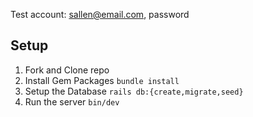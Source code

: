 Test account: sallen@email.com, password

## Setup
1. Fork and Clone repo
2. Install Gem Packages `bundle install`
3. Setup the Database `rails db:{create,migrate,seed}`
4. Run the server `bin/dev`
